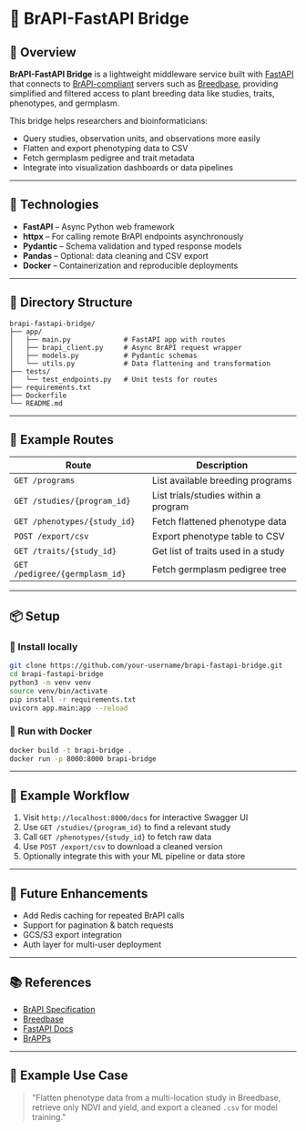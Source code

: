 # 🌾 BrAPI-FastAPI Bridge

## 🚀 Overview

**BrAPI-FastAPI Bridge** is a lightweight middleware service built with [FastAPI](https://fastapi.tiangolo.com/) that connects to [BrAPI-compliant](https://brapi.org) servers such as [Breedbase](https://breedbase.org), providing simplified and filtered access to plant breeding data like studies, traits, phenotypes, and germplasm.

This bridge helps researchers and bioinformaticians:

* Query studies, observation units, and observations more easily
* Flatten and export phenotyping data to CSV
* Fetch germplasm pedigree and trait metadata
* Integrate into visualization dashboards or data pipelines

---

## 🧰 Technologies

* **FastAPI** – Async Python web framework
* **httpx** – For calling remote BrAPI endpoints asynchronously
* **Pydantic** – Schema validation and typed response models
* **Pandas** – Optional: data cleaning and CSV export
* **Docker** – Containerization and reproducible deployments

---

## 📁 Directory Structure

```plaintext
brapi-fastapi-bridge/
├── app/
│   ├── main.py             # FastAPI app with routes
│   ├── brapi_client.py     # Async BrAPI request wrapper
│   ├── models.py           # Pydantic schemas
│   └── utils.py            # Data flattening and transformation
├── tests/
│   └── test_endpoints.py   # Unit tests for routes
├── requirements.txt
├── Dockerfile
└── README.md
```

---

## 🔌 Example Routes

| Route                          | Description                          |
| ------------------------------ | ------------------------------------ |
| `GET /programs`                | List available breeding programs     |
| `GET /studies/{program_id}`    | List trials/studies within a program |
| `GET /phenotypes/{study_id}`   | Fetch flattened phenotype data       |
| `POST /export/csv`             | Export phenotype table to CSV        |
| `GET /traits/{study_id}`       | Get list of traits used in a study   |
| `GET /pedigree/{germplasm_id}` | Fetch germplasm pedigree tree        |

---

## 📦 Setup

### 🐍 Install locally

```bash
git clone https://github.com/your-username/brapi-fastapi-bridge.git
cd brapi-fastapi-bridge
python3 -m venv venv
source venv/bin/activate
pip install -r requirements.txt
uvicorn app.main:app --reload
```

### 🐳 Run with Docker

```bash
docker build -t brapi-bridge .
docker run -p 8000:8000 brapi-bridge
```

---

## 🔄 Example Workflow

1. Visit `http://localhost:8000/docs` for interactive Swagger UI
2. Use `GET /studies/{program_id}` to find a relevant study
3. Call `GET /phenotypes/{study_id}` to fetch raw data
4. Use `POST /export/csv` to download a cleaned version
5. Optionally integrate this with your ML pipeline or data store

---

## 🧠 Future Enhancements

* Add Redis caching for repeated BrAPI calls
* Support for pagination & batch requests
* GCS/S3 export integration
* Auth layer for multi-user deployment

---

## 📚 References

* [BrAPI Specification](https://brapi.org/specification)
* [Breedbase](https://breedbase.org)
* [FastAPI Docs](https://fastapi.tiangolo.com/)
* [BrAPPs](https://www.brapi.org/brapps)

---

## 🧪 Example Use Case

> "Flatten phenotype data from a multi-location study in Breedbase, retrieve only NDVI and yield, and export a cleaned `.csv` for model training."

